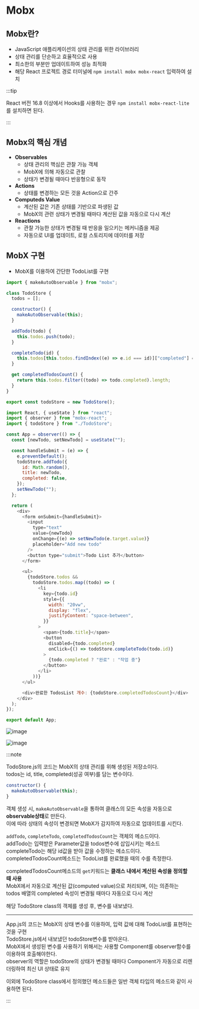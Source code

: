 # Mobx

## Mobx란?

- JavaScript 애플리케이션의 상태 관리를 위한 라이브러리
- 상태 관리를 단순하고 효율적으로 사용
- 최소한의 부분만 업데이트하여 성능 최적화
- 해당 React 프로젝트 경로 터미널에 `npm install mobx mobx-react` 입력하여 설치

:::tip

React 버전 16.8 이상에서 Hooks를 사용하는 경우 `npm install mobx-react-lite`를 설치하면 된다.

:::

## Mobx의 핵심 개념

- **Observables**
  - 상태 관리의 핵심은 관찰 가능 객체
  - MobX에 의해 자동으로 관찰
  - 상태가 변경될 때마다 반응형으로 동작
- **Actions**
  - 상태를 변경하는 모든 것을 Action으로 간주
- **Computeds Value**
  - 계산된 값은 기존 상태를 기반으로 파생된 값
  - MobX의 관련 상태가 변경될 때마다 계산된 값을 자동으로 다시 계산
- **Reactions**
  - 관찰 가능한 상태가 변경될 때 반응을 일으키는 메커니즘을 제공
  - 자동으로 UI를 업데이트, 로컬 스토리지에 데이터를 저장

## MobX 구현

- MobX를 이용하여 간단한 TodoList를 구현

```js title="TodoStore.js"
import { makeAutoObservable } from "mobx";

class TodoStore {
  todos = [];

  constructor() {
    makeAutoObservable(this);
  }

  addTodo(todo) {
    this.todos.push(todo);
  }

  completeTodo(id) {
    this.todos[this.todos.findIndex((e) => e.id === id)]["completed"] = true;
  }

  get completedTodosCount() {
    return this.todos.filter((todo) => todo.completed).length;
  }
}

export const todoStore = new TodoStore();
```

```js title="App.js"
import React, { useState } from "react";
import { observer } from "mobx-react";
import { todoStore } from "./TodoStore";

const App = observer(() => {
  const [newTodo, setNewTodo] = useState("");

  const handleSubmit = (e) => {
    e.preventDefault();
    todoStore.addTodo({
      id: Math.random(),
      title: newTodo,
      completed: false,
    });
    setNewTodo("");
  };

  return (
    <div>
      <form onSubmit={handleSubmit}>
        <input
          type="text"
          value={newTodo}
          onChange={(e) => setNewTodo(e.target.value)}
          placeholder="Add new todo"
        />
        <button type="submit">Todo List 추가</button>
      </form>

      <ul>
        {todoStore.todos &&
          todoStore.todos.map((todo) => (
            <li
              key={todo.id}
              style={{
                width: "20vw",
                display: "flex",
                justifyContent: "space-between",
              }}
            >
              <span>{todo.title}</span>
              <button
                disabled={todo.completed}
                onClick={() => todoStore.completeTodo(todo.id)}
              >
                {todo.completed ? "완료" : "작업 중"}
              </button>
            </li>
          ))}
      </ul>

      <div>완료한 TodosList 개수: {todoStore.completedTodosCount}</div>
    </div>
  );
});

export default App;
```

![image](https://github.com/JJamVa/JJamVa/assets/80045006/d10e811c-2260-42e4-857f-a7242ca61eb5)

![image](https://github.com/JJamVa/JJamVa/assets/80045006/841b2e42-30f4-4083-8a89-5fdc0b565778)

:::note

TodoStore.js의 코드는 MobX의 상태 관리를 위해 생성된 저장소이다.<br/>
todos는 id, title, completed(성공 여부)를 담는 변수이다.<br/>

```js
constructor() {
  makeAutoObservable(this);
}
```

객체 생성 시, `makeAutoObservable`을 통하여 클래스의 모든 속성을 자동으로 **observable상태**로 만든다.<br/>
이에 따라 상태의 속성이 변경되면 MobX가 감지하여 자동으로 업데이트를 시킨다.<br/>

`addTodo`, `completeTodo`, `completedTodosCount`는 객체의 메소드이다.<br/>
addTodo는 입력받은 Parameter값을 todos변수에 삽입시키는 메소드<br/>
completeTodo는 해당 id값을 받아 값을 수정하는 메소드이다.<br/>
completedTodosCount메소드는 TodoList를 완료했을 때의 수를 측정한다.<br/>

completedTodosCount메소드의 `get`키워드는 **클래스 내에서 계산된 속성을 정의할 때 사용**<br/>
MobX에서 자동으로 계산된 값(computed value)으로 처리되며, 이는 의존하는 todos 배열의 completed 속성이 변경될 때마다 자동으로 다시 계산

해당 TodoStore class의 객체를 생성 후, 변수를 내보냈다.<br/>

---

App.js의 코드는 MobX의 상태 변수를 이용하여, 입력 값에 대해 TodoList를 표현하는 것을 구현<br/>
TodoStore.js에서 내보냈던 todoStore변수를 받아온다.<br/>
MobX에서 생성된 변수를 사용하기 위해서는 사용할 Component를 observer함수를 이용하여 호출해야한다.<br/>
observer의 역할은 todoStore의 상태가 변경될 때마다 Component가 자동으로 리렌더링하여 최신 UI 상태로 유지<br/>

이외에 TodoStore class에서 정의했던 메소드들은 일반 객체 타입의 메소드와 같이 사용하면 된다.<br/>

:::
